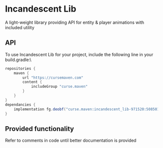 # Incandescent Lib
A light-weight library providing API for entity & player animations with included utility

## API
To use Incandescent Lib for your project, include the following line in your build.gradle:\
```groovy
repositories {
    maven {
        url "https://cursemaven.com"
        content {
            includeGroup "curse.maven"
        }
    }
}
dependancies {
    implementation fg.deobf("curse.maven:incandescent_lib-971520:5085017")
}
```

## Provided functionality
Refer to comments in code until better documentation is provided

